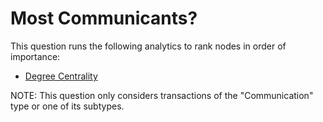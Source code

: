 # Most Communicants?

This question runs the following analytics to rank nodes in order of
importance:

-   [Degree
    Centrality](../ext/docs/CoreAnalyticView/analytic-degree-centrality.md)

NOTE: This question only considers transactions of the "Communication"
type or one of its subtypes.
